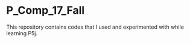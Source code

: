 # P_Comp_17_Fall
This repository contains codes that I used and experimented with while learning P5j. 
